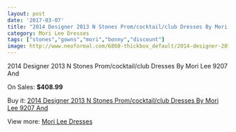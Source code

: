 ```yaml
---
layout: post
date: '2017-03-07'
title: "2014 Designer 2013 N Stones Prom/cocktail/club Dresses By Mori Lee 9207 And"
category: Mori Lee Dresses
tags: ["stones","gowns","mori","bonny","discount"]
image: http://www.neoformal.com/6868-thickbox_default/2014-designer-2013-n-stones-prom-cocktail-club-dresses-by-mori-lee-9207-and.jpg
---
```

2014 Designer 2013 N Stones Prom/cocktail/club Dresses By Mori Lee 9207 And

On Sales: **$408.99**
<a href="https://www.neoformal.com/en/mori-lee-dresses/2470-2014-designer-2013-n-stones-prom-cocktail-club-dresses-by-mori-lee-9207-and.html"><amp-img layout="responsive" width="600" height="600" src="//www.neoformal.com/6868-thickbox_default/2014-designer-2013-n-stones-prom-cocktail-club-dresses-by-mori-lee-9207-and.jpg" alt="2014 Designer 2013 N Stones Prom/cocktail/club Dresses By Mori Lee 9207 And 0" /></a>
<a href="https://www.neoformal.com/en/mori-lee-dresses/2470-2014-designer-2013-n-stones-prom-cocktail-club-dresses-by-mori-lee-9207-and.html"><amp-img layout="responsive" width="600" height="600" src="//www.neoformal.com/6870-thickbox_default/2014-designer-2013-n-stones-prom-cocktail-club-dresses-by-mori-lee-9207-and.jpg" alt="2014 Designer 2013 N Stones Prom/cocktail/club Dresses By Mori Lee 9207 And 1" /></a>
<a href="https://www.neoformal.com/en/mori-lee-dresses/2470-2014-designer-2013-n-stones-prom-cocktail-club-dresses-by-mori-lee-9207-and.html"><amp-img layout="responsive" width="600" height="600" src="//www.neoformal.com/6869-thickbox_default/2014-designer-2013-n-stones-prom-cocktail-club-dresses-by-mori-lee-9207-and.jpg" alt="2014 Designer 2013 N Stones Prom/cocktail/club Dresses By Mori Lee 9207 And 2" /></a>

Buy it: [2014 Designer 2013 N Stones Prom/cocktail/club Dresses By Mori Lee 9207 And](https://www.neoformal.com/en/mori-lee-dresses/2470-2014-designer-2013-n-stones-prom-cocktail-club-dresses-by-mori-lee-9207-and.html "2014 Designer 2013 N Stones Prom/cocktail/club Dresses By Mori Lee 9207 And")

View more: [Mori Lee Dresses](https://www.neoformal.com/en/22-mori-lee-dresses "Mori Lee Dresses")